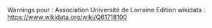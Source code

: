 Warnings pour : Association Université de Lorraine
Edition wikidata : https://www.wikidata.org/wiki/Q61718100 

